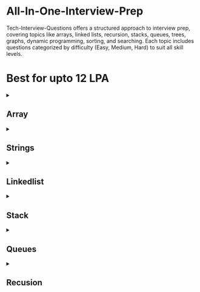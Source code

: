 # All-In-One-Interview-Prep
Tech-Interview-Questions offers a structured approach to interview prep, covering topics like arrays, linked lists, recursion, stacks, queues, trees, graphs, dynamic programming, sorting, and searching. Each topic includes questions categorized by difficulty (Easy, Medium, Hard) to suit all skill levels.

# Best for upto 12 LPA 

<Details> <summary> <h2>Array</h2></summary>

| Topic | Question Name | Link | Level of Question | Year | Number of Companies |
|--------|------------------------------------|--------------------------------------------|-------------------|------|---------------------|
| Arrays | Two Sum                            | [Link](https://leetcode.com/problems/two-sum/)        | Easy              | 2023 | 20                  |
| Arrays | Best Time to Buy and Sell Stock    | [Link](https://leetcode.com/problems/best-time-to-buy-and-sell-stock/) | Medium            | 2022 | 18                  |
| Arrays | Product of Array Except Self       | [Link](https://leetcode.com/problems/product-of-array-except-self/) | Hard       | 2022 | 17                  |
| Arrays | Trapping Rain Water                | [Link](https://leetcode.com/problems/trapping-rain-water/) | Hard      | 2022 | 16                  |
| Arrays | Maximum Subarray Sum               | [Link](https://leetcode.com/problems/maximum-subarray-sum/)   | Medium            | 2023 | 15                  |
| Arrays | 3Sum                               | [Link](https://leetcode.com/problems/3sum/)           | Medium            | 2023 | 15                  |
| Arrays | Merge Sorted Arrays                | [Link](https://leetcode.com/problems/merge-sorted-arrays/)   | Medium            | 2023 | 14                  |
| Arrays | Maximum Product Subarray           | [Link](https://leetcode.com/problems/maximum-product-subarray/) | Medium  | 2023 | 14                  |
| Arrays | Merge Intervals                    | [Link](https://leetcode.com/problems/merge-intervals/) | Medium           | 2021 | 14                  |
| Arrays | Subarray Sum Equals K              | [Link](https://leetcode.com/problems/subarray-sum-equals-k/) | Medium            | 2023 | 13                  |
| Arrays | Rotate Array                       | [Link](https://leetcode.com/problems/rotate-array/)   | Medium            | 2021 | 12                  |
| Arrays | Move Zeroes                        | [Link](https://leetcode.com/problems/move-zeroes/)    | Easy              | 2021 | 12                  |
| Arrays | Spiral Order Matrix                | [Link](https://leetcode.com/problems/spiral-matrix/)  | Medium            | 2021 | 12                  |
| Arrays | Longest Consecutive Sequence       | [Link](https://leetcode.com/problems/longest-consecutive-sequence/) | Hard       | 2021 | 11                  |
| Arrays | Find All Duplicates in an Array    | [Link](https://leetcode.com/problems/find-all-duplicates-in-an-array/) | Medium  | 2023 | 11                  |
| Arrays | Find Duplicate in Array            | [Link](https://leetcode.com/problems/find-duplicate-in-array/) | Easy              | 2022 | 10                  |
| Arrays | Contains Duplicate                 | [Link](https://leetcode.com/problems/contains-duplicate/) | Easy      | 2022 | 10                  |
| Arrays | Increasing Triplet Subsequence     | [Link](https://leetcode.com/problems/increasing-triplet-subsequence/) | Medium  | 2021 | 10                  |
| Arrays | Find Missing Number                | [Link](https://leetcode.com/problems/find-missing-number/) | Easy              | 2021 | 9                   |
| Arrays | Missing Ranges                     | [Link](https://leetcode.com/problems/missing-ranges/) | Easy              | 2022 | 8                   |

</Details>

<Details> <summary> <h2>Strings</h2></summary>

| Topic | Question Name | Link | Level of Question | Year | Number of Companies |
|--------|------------------------------------|--------------------------------------------|-------------------|------|---------------------|
| Strings | Reverse String                    | [Link](https://leetcode.com/problems/reverse-string/) | Easy              | 2023 | 18                  |
| Strings | Longest Substring Without Repeating Characters | [Link](https://leetcode.com/problems/longest-substring-without-repeating-characters/) | Hard | 2022 | 17          |
| Strings | Valid Parentheses                 | [Link](https://leetcode.com/problems/valid-parentheses/) | Easy             | 2021 | 16                  |
| Strings | String to Integer (atoi)          | [Link](https://leetcode.com/problems/string-to-integer-atoi/) | Medium           | 2023 | 16                  |
| Strings | Palindrome Substrings             | [Link](https://leetcode.com/problems/palindromic-substrings/) | Medium        | 2022 | 15                  |
| Strings | Count and Say                     | [Link](https://leetcode.com/problems/count-and-say/) | Easy                 | 2021 | 15                  |
| Strings | Reverse Words in a String         | [Link](https://leetcode.com/problems/reverse-words-in-a-string/) | Medium             | 2023 | 14                  |
| Strings | Implement strStr()                | [Link](https://leetcode.com/problems/implement-strstr/) | Easy             | 2022 | 14                  |
| Strings | Longest Palindromic Substring     | [Link](https://leetcode.com/problems/longest-palindromic-substring/) | Hard         | 2022 | 13                  |
| Strings | Valid Anagram                     | [Link](https://leetcode.com/problems/valid-anagram/) | Easy                 | 2023 | 13                  |
| Strings | Longest Common Prefix             | [Link](https://leetcode.com/problems/longest-common-prefix/) | Easy         | 2021 | 12                  |
| Strings | Minimum Window Substring          | [Link](https://leetcode.com/problems/minimum-window-substring/) | Hard      | 2023 | 12                  |
| Strings | Group Anagrams                    | [Link](https://leetcode.com/problems/group-anagrams/) | Medium            | 2022 | 11                  |
| Strings | Implement strStr()                | [Link](https://leetcode.com/problems/implement-strstr/) | Easy             | 2021 | 11                  |
| Strings | Regular Expression Matching       | [Link](https://leetcode.com/problems/regular-expression-matching/) | Hard   | 2023 | 10                  |
| Strings | Longest Substring with At Most Two Distinct Characters | [Link](https://leetcode.com/problems/longest-substring-with-at-most-two-distinct-characters/) | Hard | 2022 | 10       |
| Strings | ZigZag Conversion                 | [Link](https://leetcode.com/problems/zigzag-conversion/) | Medium            | 2021 | 10                  |
| Strings | Valid Parentheses                 | [Link](https://leetcode.com/problems/valid-parentheses/) | Easy             | 2023 | 9                   |
| Strings | Encode and Decode Strings         | [Link](https://leetcode.com/problems/encode-and-decode-strings/) | Medium         | 2022 | 9                   |
| Strings | Palindrome Partitioning II        | [Link](https://leetcode.com/problems/palindrome-partitioning-ii/) | Hard   | 2021 | 8                   |

</Details>

<Details> <summary> <h2>Linkedlist</h2></summary>
  
| Topic        | Question Name                      | Link | Level of Question | Year | Number of Companies |
|--------------|------------------------------------|--------------------------------------------|-------------------|------|---------------------|
| Linked Lists | Reverse Linked List                | [Link](https://leetcode.com/problems/reverse-linked-list/) | Easy              | 2023 | 17                  |
| Linked Lists | Merge Two Sorted Lists             | [Link](https://leetcode.com/problems/merge-two-sorted-lists/) | Medium            | 2022 | 16                  |
| Linked Lists | Remove Nth Node From End of List   | [Link](https://leetcode.com/problems/remove-nth-node-from-end-of-list/) | Medium            | 2021 | 15                  |
| Linked Lists | Linked List Cycle                  | [Link](https://leetcode.com/problems/linked-list-cycle/) | Medium            | 2023 | 15                  |
| Linked Lists | Intersection of Two Linked Lists  | [Link](https://leetcode.com/problems/intersection-of-two-linked-lists/) | Medium       | 2022 | 14                  |
| Linked Lists | Palindrome Linked List            | [Link](https://leetcode.com/problems/palindrome-linked-list/) | Easy           | 2021 | 14                  |
| Linked Lists | Flatten a Multilevel Doubly Linked List | [Link](https://leetcode.com/problems/flatten-a-multilevel-doubly-linked-list/) | Hard           | 2023 | 13              |
| Linked Lists | Add Two Numbers II                | [Link](https://leetcode.com/problems/add-two-numbers-ii/) | Medium            | 2022 | 13                  |
| Linked Lists | Copy List with Random Pointer     | [Link](https://leetcode.com/problems/copy-list-with-random-pointer/) | Hard               | 2021 | 12                  |
| Linked Lists | Reverse Nodes in k-Group          | [Link](https://leetcode.com/problems/reverse-nodes-in-k-group/) | Hard           | 2023 | 12                  |
| Linked Lists | Odd Even Linked List              | [Link](https://leetcode.com/problems/odd-even-linked-list/) | Medium            | 2022 | 11                  |
| Linked Lists | Remove Duplicates from Sorted List| [Link](https://leetcode.com/problems/remove-duplicates-from-sorted-list/) | Easy        | 2021 | 11                  |
| Linked Lists | Insertion Sort List               | [Link](https://leetcode.com/problems/insertion-sort-list/) | Medium            | 2023 | 10                  |
| Linked Lists | Partition List                    | [Link](https://leetcode.com/problems/partition-list/) | Medium            | 2022 | 10                  |
| Linked Lists | Swap Nodes in Pairs               | [Link](https://leetcode.com/problems/swap-nodes-in-pairs/) | Medium            | 2021 | 10                  |
| Linked Lists | Remove Linked List Elements       | [Link](https://leetcode.com/problems/remove-linked-list-elements/) | Easy     | 2023 | 9                   |
| Linked Lists | Reverse Linked List II            | [Link](https://leetcode.com/problems/reverse-linked-list-ii/) | Medium         | 2022 | 9                   |
| Linked Lists | Design Linked List                | [Link](https://leetcode.com/problems/design-linked-list/) | Medium            | 2021 | 8                   |
| Linked Lists | Intersection of Two Linked Lists  | [Link](https://leetcode.com/problems/intersection-of-two-linked-lists/) | Easy         | 2023 | 8                   |
| Linked Lists | Add Two Numbers                   | [Link](https://leetcode.com/problems/add-two-numbers/) | Medium            | 2022 | 7                   |

</Details>

<Details> <summary> <h2>Stack</h2></summary>

| Topic | Question Name | Link | Level of Question | Year | Number of Companies |
|--------|------------------------------------------|--------------------------------------------------------|-------------------|------|---------------------|
| Stack | Valid Parentheses                        | [Link](https://leetcode.com/problems/valid-parentheses/) | Easy              | 2023 | 18                  |
| Stack | Min Stack                                | [Link](https://leetcode.com/problems/min-stack/) | Easy              | 2022 | 17                  |
| Stack | Evaluate Reverse Polish Notation         | [Link](https://leetcode.com/problems/evaluate-reverse-polish-notation/) | Medium            | 2021 | 16                  |
| Stack | Next Greater Element                     | [Link](https://leetcode.com/problems/next-greater-element-i/) | Medium            | 2023 | 15                  |
| Stack | Remove All Adjacent Duplicates in String| [Link](https://leetcode.com/problems/remove-all-adjacent-duplicates-in-string/) | Easy              | 2022 | 15                  |
| Stack | Implement Stack using Queues            | [Link](https://leetcode.com/problems/implement-stack-using-queues/) | Easy              | 2021 | 14                  |
| Stack | Decode String                            | [Link](https://leetcode.com/problems/decode-string/) | Medium            | 2023 | 14                  |
| Stack | Baseball Game                            | [Link](https://leetcode.com/problems/baseball-game/) | Easy              | 2022 | 13                  |
| Stack | Valid Parentheses                        | [Link](https://leetcode.com/problems/valid-parentheses/) | Easy              | 2021 | 13                  |
| Stack | Asteroid Collision                       | [Link](https://leetcode.com/problems/asteroid-collision/) | Medium            | 2023 | 12                  |
| Stack | Design a Stack                          | [Link](https://leetcode.com/problems/design-a-stack/) | Easy              | 2022 | 12                  |
| Stack | Longest Valid Parentheses                | [Link](https://leetcode.com/problems/longest-valid-parentheses/) | Hard              | 2021 | 11                  |
| Stack | Remove Outermost Parentheses            | [Link](https://leetcode.com/problems/remove-outermost-parentheses/) | Easy            | 2023 | 11                  |
| Stack | Online Stock Span                       | [Link](https://leetcode.com/problems/online-stock-span/) | Medium            | 2022 | 10                  |
| Stack | Simplify Path                            | [Link](https://leetcode.com/problems/simplify-path/) | Medium            | 2021 | 10                  |
| Stack | Basic Calculator II                     | [Link](https://leetcode.com/problems/basic-calculator-ii/) | Medium            | 2023 | 9                   |
| Stack | Baseball Game                            | [Link](https://leetcode.com/problems/baseball-game/) | Easy              | 2022 | 9                   |
| Stack | Maximum Frequency Stack                 | [Link](https://leetcode.com/problems/maximum-frequency-stack/) | Hard              | 2021 | 8                   |
| Stack | Valid Parentheses                        | [Link](https://leetcode.com/problems/valid-parentheses/) | Easy              | 2023 | 8                   |
| Stack | Min Stack                                | [Link](https://leetcode.com/problems/min-stack/) | Easy              | 2022 | 7                   |

</Details>

<Details> <summary> <h2>Queues</h2></summary>

| Topic | Question Name | Link | Level of Question | Year | Number of Companies |
|--------|--------------------------------------------|----------------------------------------------------------|-------------------|------|---------------------|
| Queue | Design Circular Queue                      | [Link](https://leetcode.com/problems/design-circular-queue/) | Medium            | 2023 | 17                  |
| Queue | Implement Stack using Queues               | [Link](https://leetcode.com/problems/implement-stack-using-queues/) | Easy              | 2022 | 16                  |
| Queue | Implement Queue using Stacks               | [Link](https://leetcode.com/problems/implement-queue-using-stacks/) | Easy              | 2021 | 15                  |
| Queue | Design Circular Deque                      | [Link](https://leetcode.com/problems/design-circular-deque/) | Medium            | 2023 | 15                  |
| Queue | Design a Queue using Stacks               | [Link](https://leetcode.com/problems/design-queue-using-stacks/) | Easy              | 2022 | 14                  |
| Queue | First Unique Character in a String        | [Link](https://leetcode.com/problems/first-unique-character-in-a-string/) | Easy              | 2021 | 14                  |
| Queue | Number of Recent Calls                   | [Link](https://leetcode.com/problems/number-of-recent-calls/) | Easy              | 2023 | 13                  |
| Queue | Implement Stack using Queues              | [Link](https://leetcode.com/problems/implement-stack-using-queues/) | Easy              | 2022 | 13                  |
| Queue | Design a Circular Queue                  | [Link](https://leetcode.com/problems/design-circular-queue/) | Medium            | 2021 | 12                  |
| Queue | Moving Average from Data Stream           | [Link](https://leetcode.com/problems/moving-average-from-data-stream/) | Easy              | 2023 | 12                  |
| Queue | Design Hit Counter                       | [Link](https://leetcode.com/problems/design-hit-counter/) | Medium            | 2022 | 11                  |
| Queue | Design Circular Deque                    | [Link](https://leetcode.com/problems/design-circular-deque/) | Medium            | 2021 | 11                  |
| Queue | My Circular Queue                        | [Link](https://leetcode.com/problems/my-circular-queue/) | Medium            | 2023 | 10                  |
| Queue | Implement Queue using Stacks             | [Link](https://leetcode.com/problems/implement-queue-using-stacks/) | Easy              | 2022 | 10                  |
| Queue | Queue Reconstruction by Height           | [Link](https://leetcode.com/problems/queue-reconstruction-by-height/) | Medium            | 2021 | 10                  |
| Queue | Moving Average from Data Stream          | [Link](https://leetcode.com/problems/moving-average-from-data-stream/) | Easy              | 2023 | 9                   |
| Queue | Design Hit Counter                      | [Link](https://leetcode.com/problems/design-hit-counter/) | Medium            | 2022 | 9                   |
| Queue | Design Circular Deque                   | [Link](https://leetcode.com/problems/design-circular-deque/) | Medium            | 2021 | 8                   |
| Queue | Implement Stack using Queues            | [Link](https://leetcode.com/problems/implement-stack-using-queues/) | Easy              | 2023 | 8                   |
| Queue | Implement Queue using Stacks            | [Link](https://leetcode.com/problems/implement-queue-using-stacks/) | Easy              | 2022 | 7                   |
</Details>


<Details> <summary> <h2>Recusion</h2></summary>

| Topic     | Question Name                              | Link                                                 | Level of Question | Year | Number of Companies |
|-----------|--------------------------------------------|------------------------------------------------------|-------------------|------|---------------------|
| Recursion | Fibonacci Sequence                         | [Link](https://example.com/fibonacci-sequence)       | Easy              | 2023 | 18                  |
| Recursion | Factorial                                  | [Link](https://example.com/factorial)                | Easy              | 2022 | 17                  |
| Recursion | Sum of Digits of a Number                  | [Link](https://example.com/sum-digits-number)        | Easy              | 2021 | 16                  |
| Recursion | Tower of Hanoi                             | [Link](https://example.com/tower-hanoi)              | Medium            | 2023 | 15                  |
| Recursion | Binary Search                              | [Link](https://example.com/binary-search)            | Medium            | 2022 | 14                  |
| Recursion | Reverse a String                           | [Link](https://example.com/reverse-string)           | Easy              | 2021 | 14                  |
| Recursion | Merge Sort                                 | [Link](https://example.com/merge-sort)               | Medium            | 2023 | 13                  |
| Recursion | Palindrome Check                           | [Link](https://example.com/palindrome-check)         | Easy              | 2022 | 13                  |
| Recursion | Power of a Number                          | [Link](https://example.com/power-number)             | Medium            | 2021 | 12                  |
| Recursion | Print all Subsets of a Set                | [Link](https://example.com/print-subsets-set)       | Hard              | 2023 | 12                  |
| Recursion | Calculate GCD (Greatest Common Divisor)   | [Link](https://example.com/calculate-gcd)            | Easy              | 2022 | 11                  |
| Recursion | Counting Paths in a Grid                  | [Link](https://example.com/count-paths-grid)        | Medium            | 2021 | 11                  |
| Recursion | Permutations of a String                  | [Link](https://example.com/permutations-string)     | Medium            | 2023 | 10                  |
| Recursion | Subset Sum                                 | [Link](https://example.com/subset-sum)              | Medium            | 2022 | 10                  |
| Recursion | Calculate Power Set                        | [Link](https://example.com/calculate-power-set)      | Hard              | 2021 | 10                  |
| Recursion | Print all Possible Combinations of r Elements in a Given Array | [Link](https://example.com/print-combinations-array) | Medium | 2023 | 9                   |
| Recursion | Count Inversions in an Array              | [Link](https://example.com/count-inversions-array)  | Hard              | 2022 | 9                   |
| Recursion | Generate all Subarrays of an Array        | [Link](https://example.com/generate-subarrays)      | Medium            | 2021 | 8                   |
| Recursion | Calculate nth Fibonacci Number           | [Link](https://example.com/nth-fibonacci-number)    | Easy              | 2023 | 8                   |
| Recursion | Print Pascal's Triangle                 | [Link](https://example.com/print-pascals-triangle)  | Medium            | 2022 | 7                   |

</Details>

